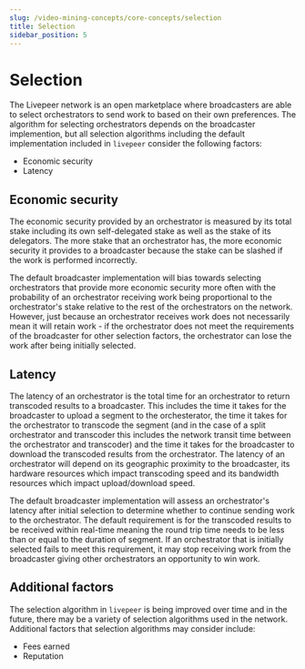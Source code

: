 ```yaml
---
slug: /video-mining-concepts/core-concepts/selection
title: Selection
sidebar_position: 5
---
```


# Selection

The Livepeer network is an open marketplace where broadcasters are able to
select orchestrators to send work to based on their own preferences. The
algorithm for selecting orchestrators depends on the broadcaster implemention,
but all selection algorithms including the default implementation included in
`livepeer` consider the following factors:

- Economic security
- Latency

## Economic security

The economic security provided by an orchestrator is measured by its total stake
including its own self-delegated stake as well as the stake of its delegators.
The more stake that an orchestrator has, the more economic security it provides
to a broadcaster because the stake can be slashed if the work is performed
incorrectly.

The default broadcaster implementation will bias towards selecting orchestrators
that provide more economic security more often with the probability of an
orchestrator receiving work being proportional to the orchestrator's stake
relative to the rest of the orchestrators on the network. However, just because
an orchestrator receives work does not necessarily mean it will retain work - if
the orchestrator does not meet the requirements of the broadcaster for other
selection factors, the orchestrator can lose the work after being initially
selected.

## Latency

The latency of an orchestrator is the total time for an orchestrator to return
transcoded results to a broadcaster. This includes the time it takes for the
broadcaster to upload a segment to the orchesterator, the time it takes for the
orchestrator to transcode the segment (and in the case of a split orchestrator
and transcoder this includes the network transit time between the orchestrator
and transcoder) and the time it takes for the broadcaster to download the
transcoded results from the orchestrator. The latency of an orchestrator will
depend on its geographic proximity to the broadcaster, its hardware resources
which impact transcoding speed and its bandwidth resources which impact
upload/download speed.

The default broadcaster implementation will assess an orchestrator's latency
after initial selection to determine whether to continue sending work to the
orchestrator. The default requirement is for the transcoded results to be
received within real-time meaning the round trip time needs to be less than or
equal to the duration of segment. If an orchestrator that is initially selected
fails to meet this requirement, it may stop receiving work from the broadcaster
giving other orchestrators an opportunity to win work.

## Additional factors

The selection algorithm in `livepeer` is being improved over time and in the
future, there may be a variety of selection algorithms used in the network.
Additional factors that selection algorithms may consider include:

- Fees earned
- Reputation

